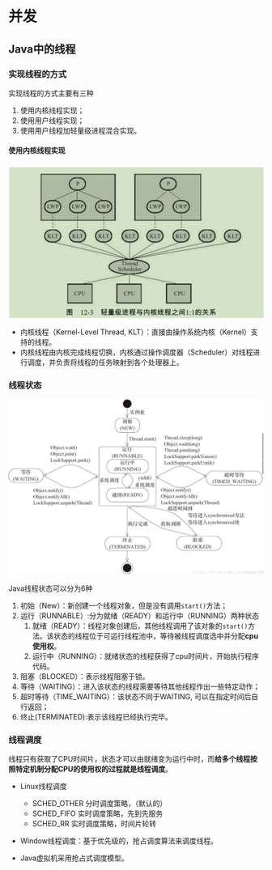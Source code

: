# 并发

##  Java中的线程

### 实现线程的方式

实现线程的方式主要有三种

1. 使用内核线程实现；
2. 使用用户线程实现；
3. 使用用户线程加轻量级进程混合实现。

#### 使用内核线程实现

![image-20181209160035331](assets/image-20181209160035331-4342435.png)

- 内核线程（Kernel-Level Thread, KLT）：直接由操作系统内核（Kernel）支持的线程。
- 内核线程由内核完成线程切换，内核通过操作调度器（Scheduler）对线程进行调度，并负责将线程的任务映射到各个处理器上。

### 线程状态

![image-20181209160437397](assets/image-20181209160437397-4342677.png)

Java线程状态可以分为6种

1. 初始（New）：新创建一个线程对象，但是没有调用`start()`方法；
2. 运行（RUNNABLE）:分为就绪（READY）和运行中（RUNNING）两种状态
   1. 就绪（READY）：线程对象创建后，其他线程调用了该对象的`start()`方法。该状态的线程位于可运行线程池中，等待被线程调度选中并分配**cpu使用权**。
   2. 运行中（RUNNING）：就绪状态的线程获得了cpu时间片，开始执行程序代码。
3. 阻塞（BLOCKED）：表示线程阻塞于锁。
4. 等待（WAITING）：进入该状态的线程需要等待其他线程作出一些特定动作；
5. 超时等待（TIME_WAITING）：该状态不同于WAITING, 可以在指定时间后自行返回；
6. 终止(TERMINATED):表示该线程已经执行完毕。

### 线程调度

线程只有获取了CPU时间片，状态才可以由就绪变为运行中时，而**给多个线程按照特定机制分配CPU的使用权的过程就是线程调度**。

- Linux线程调度

  - SCHED_OTHER 分时调度策略，（默认的）
  - SCHED_FIFO 实时调度策略，先到先服务
  - SCHED_RR 实时调度策略，时间片轮转
- Window线程调度：基于优先级的，抢占调度算法来调度线程。
- Java虚拟机采用抢占式调度模型。
















